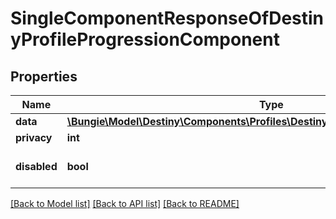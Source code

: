 # SingleComponentResponseOfDestinyProfileProgressionComponent

## Properties
Name | Type | Description | Notes
------------ | ------------- | ------------- | -------------
**data** | [**\Bungie\Model\Destiny\Components\Profiles\DestinyProfileProgressionComponent**](DestinyProfileProgressionComponent.md) |  | [optional] 
**privacy** | **int** |  | [optional] 
**disabled** | **bool** | If true, this component is disabled. | [optional] 

[[Back to Model list]](../README.md#documentation-for-models) [[Back to API list]](../README.md#documentation-for-api-endpoints) [[Back to README]](../README.md)


